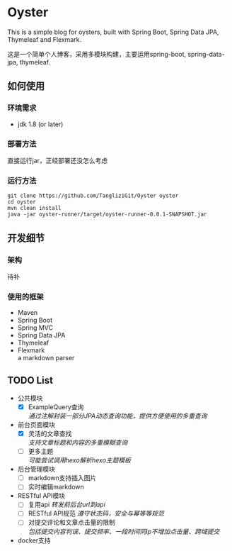 # Oyster  

This is a simple blog for oysters, built with Spring Boot, Spring Data JPA, Thymeleaf and Flexmark.

这是一个简单个人博客，采用多模块构建，主要运用spring-boot, spring-data-jpa, thymeleaf.

## 如何使用

### 环境需求

- jdk 1.8 (or later)

### 部署方法

直接运行jar，正经部署还没怎么考虑

### 运行方法

```
git clone https://github.com/TangliziGit/Oyster oyster
cd oyster
mvn clean install
java -jar oyster-runner/target/oyster-runner-0.0.1-SNAPSHOT.jar
```

## 开发细节

### 架构

待补

### 使用的框架

- Maven
- Spring Boot
- Spring MVC
- Spring Data JPA
- Thymeleaf
- Flexmark  
    a markdown parser

## TODO List

- 公共模块
    - [x] ExampleQuery查询  
        *通过注解封装一部分JPA动态查询功能，提供方便使用的多重查询*
- 前台页面模块
    - [x] 灵活的文章查找  
        *支持文章标题和内容的多重模糊查询*
    - [ ] 更多主题  
        *可能尝试调用hexo解析hexo主题模板*
- 后台管理模块
    - [ ] markdown支持插入图片
    - [ ] 实时编辑markdown  
- RESTful API模块
    - [ ] 复用api
        *转发前后台url到api*
    - [ ] RESTful API规范
        *遵守状态码，安全与幂等等规范*
    - [ ] 对提交评论和文章点击量的限制  
        *包括提交内容判误、提交频率、一段时间同ip不增加点击量、跨域提交*
- docker支持

